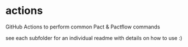 # actions

GitHub Actions to perform common Pact &amp; Pactflow commands

see each subfolder for an individual readme with details on how to use :)
